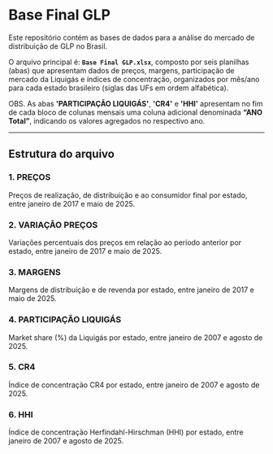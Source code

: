 # Base Final GLP

Este repositório contém as bases de dados para a análise do mercado de distribuição de GLP no Brasil.

O arquivo principal é: **`Base Final GLP.xlsx`**, composto por seis planilhas (abas) que apresentam dados de preços, margens, participação de mercado da Liquigás e índices de concentração, organizados por mês/ano para cada estado brasileiro (siglas das UFs em ordem alfabética).

OBS. As abas **'PARTICIPAÇÃO LIQUIGÁS'**, **'CR4'** e **'HHI'** apresentam no fim de cada bloco de colunas mensais uma coluna adicional denominada **“ANO Total”**, indicando os valores agregados no respectivo ano.

---

## Estrutura do arquivo

### 1. **PREÇOS**
Preços de realização, de distribuição e ao consumidor final por estado, entre janeiro de 2017 e maio de 2025.

### 2. **VARIAÇÃO PREÇOS**
Variações percentuais dos preços em relação ao período anterior por estado, entre janeiro de 2017 e maio de 2025.

### 3. **MARGENS**
Margens de distribuição e de revenda por estado, entre janeiro de 2017 e maio de 2025.

### 4. **PARTICIPAÇÃO LIQUIGÁS**
Market share (%) da Liquigás por estado, entre janeiro de 2007 e agosto de 2025.  

### 5. **CR4**
Índice de concentração CR4 por estado, entre janeiro de 2007 e agosto de 2025.  

### 6. **HHI**
Índice de concentração Herfindahl-Hirschman (HHI) por estado, entre janeiro de 2007 e agosto de 2025.
